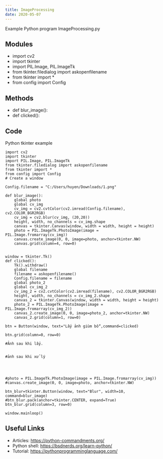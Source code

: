 ```yaml
---
title: ImageProcessing
date: 2020-05-07
---
```

Example Python program ImageProcessing.py

## Modules

* import cv2
* import tkinter
* import PIL.Image, PIL.ImageTk
* from tkinter.filedialog import askopenfilename
* from tkinter import *
* from config import Config

## Methods

* def blur_image():
* def clicked():

## Code

Python tkinter example

    import cv2
    import tkinter
    import PIL.Image, PIL.ImageTk
    from tkinter.filedialog import askopenfilename
    from tkinter import *
    from config import Config
    # Create a window
    
    Config.filename = "C:/Users/huyen/Downloads/1.png"
    
    def blur_image():
        global photo
        global cv_img
        cv_img = cv2.cvtColor(cv2.imread(Config.filename), cv2.COLOR_BGR2RGB)
        cv_img = cv2.blur(cv_img, (20,20))
        height, width, no_channels = cv_img.shape
        canvas = tkinter.Canvas(window, width = width, height = height)
        photo = PIL.ImageTk.PhotoImage(image = PIL.Image.fromarray(cv_img))
        canvas.create_image(0, 0, image=photo, anchor=tkinter.NW)
        canvas.grid(column=4, row=0)
        
        
    window = tkinter.Tk()
    def clicked():
        Tk().withdraw()
        global filename
        filename = askopenfilename()
        Config.filename = filename
        global photo_2
        global cv_img_2
        cv_img_2 = cv2.cvtColor(cv2.imread(filename), cv2.COLOR_BGR2RGB)
        height, width, no_channels = cv_img_2.shape
        canvas_2 = tkinter.Canvas(window, width = width, height = height)
        photo_2 = PIL.ImageTk.PhotoImage(image = PIL.Image.fromarray(cv_img_2))
        canvas_2.create_image(0, 0, image=photo_2, anchor=tkinter.NW)
        canvas_2.grid(column=1, row=0)
        
    btn = Button(window, text="Lấy ảnh giùm bố",command=clicked)
    
    btn.grid(column=0, row=0)
     
    #Ảnh sau khi lấy.
    
    
    #ảnh sau khi xử lý
    
    
    
    
    #photo = PIL.ImageTk.PhotoImage(image = PIL.Image.fromarray(cv_img))
    #canvas.create_image(0, 0, image=photo, anchor=tkinter.NW)
    
    btn_blur=tkinter.Button(window, text="Blur", width=10, command=blur_image)
    #btn_blur.pack(anchor=tkinter.CENTER, expand=True)
    btn_blur.grid(column=3, row=0)
    
    window.mainloop()

## Useful Links

- Articles: https://python-commandments.org/
- Python shell: https://bsdnerds.org/learn-python/
- Tutorial: https://pythonprogramminglanguage.com/
